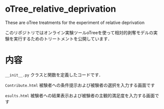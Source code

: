 # oTree_relative_deprivation

These are oTree treatments for the experiment of relative deprivation

このリポジトリではオンライン実験ツールoTreeを使って相対的剥奪モデルの実験を実行するためのトリートメントを公開しています．


# 内容

`__init__.py`
クラスと関数を定義したコードです．

`Contribute.html`
被験者への条件提示および被験者の選択を入力する画面です

`esults.html`
被験者への結果表示および被験者の主観的満足度を入力する画面です



